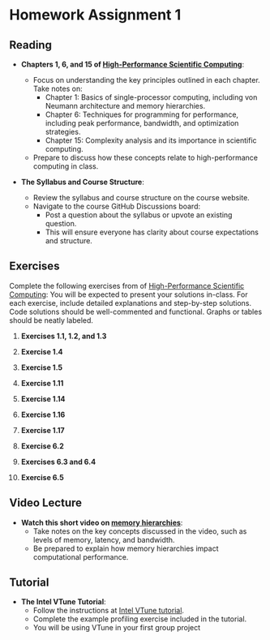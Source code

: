 # Homework Assignment 1

## Reading

- **Chapters 1, 6, and 15 of [High-Performance Scientific Computing](https://cmse822.github.io/assets/EijkhoutIntroToHPC2020.pdf)**:

  - Focus on understanding the key principles outlined in each chapter. Take notes on:
    - Chapter 1: Basics of single-processor computing, including von Neumann architecture and memory hierarchies.
    - Chapter 6: Techniques for programming for performance, including peak performance, bandwidth, and optimization strategies.
    - Chapter 15: Complexity analysis and its importance in scientific computing.
  - Prepare to discuss how these concepts relate to high-performance computing in class.

- **The Syllabus and Course Structure**:

  - Review the syllabus and course structure on the course website.
  - Navigate to the course GitHub Discussions board:
    - Post a question about the syllabus or upvote an existing question.
    - This will ensure everyone has clarity about course expectations and structure.

## Exercises


Complete the following exercises from of [High-Performance Scientific Computing](https://cmse822.github.io/assets/EijkhoutIntroToHPC2020.pdf): You will be expected to present your solutions in-class. For each exercise, include detailed explanations and step-by-step solutions. Code solutions should be well-commented and functional. Graphs or tables should be neatly labeled.

1. **Exercises 1.1, 1.2, and 1.3**

2. **Exercise 1.4**

3. **Exercise 1.5**

4. **Exercise 1.11**
   
5. **Exercise 1.14**

6. **Exercise 1.16**

7. **Exercise 1.17**

8. **Exercise 6.2**

9. **Exercises 6.3 and 6.4**

10. **Exercise 6.5**

## Video Lecture

- **Watch this short video on [memory hierarchies](https://www.youtube.com/watch?v=_kZY4orPQW0)**:
  - Take notes on the key concepts discussed in the video, such as levels of memory, latency, and bandwidth.
  - Be prepared to explain how memory hierarchies impact computational performance.

## Tutorial

- **The Intel VTune Tutorial**:
  - Follow the instructions at [Intel VTune tutorial](https://www.intel.com/content/www/us/en/docs/vtune-profiler/tutorial-common-bottlenecks-linux/2025-0/overview.html).
  - Complete the example profiling exercise included in the tutorial.
  - You will be using VTune in your first group project
  